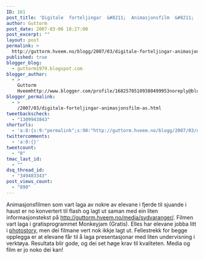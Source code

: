 ```yaml
---
ID: 161
post_title: 'Digitale  forteljingar  &#8211;  Animasjonsfilm  &#8211;  AS  Sydvaranger'
author: Guttorm
post_date: 2007-03-06 18:27:00
post_excerpt: ""
layout: post
permalink: >
  http://guttorm.hveem.no/blogg/2007/03/digitale-forteljingar-animasjonsfilm-as-sydvaranger/
published: true
blogger_blog:
  - guttorm1979.blogspot.com
blogger_author:
  - >
    Guttorm
    Hveemhttp://www.blogger.com/profile/16825705109380499953noreply@blogger.com
blogger_permalink:
  - >
    /2007/03/digitale-forteljingar-animasjonsfilm-as.html
tweetbackscheck:
  - "1309943843"
shorturls:
  - 'a:8:{s:9:"permalink";s:90:"http://guttorm.hveem.no/blogg/2007/03/digitale-forteljingar-animasjonsfilm-as-sydvaranger/";s:7:"tinyurl";s:25:"http://tinyurl.com/bghpg3";s:4:"isgd";s:17:"http://is.gd/gUZF";s:5:"bitly";s:18:"http://bit.ly/Zcsn";s:5:"snipr";s:22:"http://snipr.com/akrnt";s:5:"snurl";s:22:"http://snurl.com/akrnt";s:7:"snipurl";s:24:"http://snipurl.com/akrnt";s:4:"trim";s:17:"http://tr.im/c04q";}'
twittercomments:
  - 'a:0:{}'
tweetcount:
  - "0"
tmac_last_id:
  - ""
dsq_thread_id:
  - "349483343"
post_views_count:
  - "890"
---
```

Animasjonsfilmen som vart laga av nokre av elevane i fjerde til sjuande i haust er no konvertert til flash og lagt ut saman med ein liten informasjonstekst på <a href="http://guttorm.hveem.no/media/sydvaranger/">http://guttorm.hveem.no/media/sydvaranger/</a>. Filmen vart laga i gratisprogrammet Monkeyjam (Gratis). Elles har elevane jobba litt i <a href="http://guttorm.hveem.no/media/photostory/">photostory</a>, men dei filmane vert nok ikkje lagt ut. Fellestrekk for begge opplegga er at elevane får til å laga presentasjonar med liten undervisning i verktøya. Resultata blir gode, og dei set høge krav til kvaliteten. Media og film er jo noko dei kan!